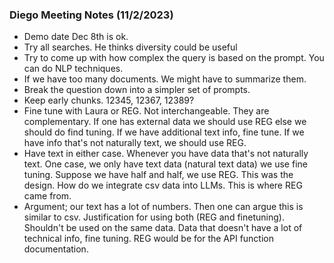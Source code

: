 ### Diego Meeting Notes (11/2/2023)
- Demo date Dec 8th is ok.
- Try all searches. He thinks diversity could be useful
- Try to come up with how complex the query is based on the prompt. You can do NLP techniques.
- If we have too many documents. We might have to summarize them.
- Break the question down into a simpler set of prompts.
- Keep early chunks. 12345, 12367, 12389?
- Fine tune with Laura or REG. Not interchangeable. They are complementary. If one has external data we should use REG else we should do find tuning. If we have additional text info, fine tune. If we have info that's not naturally text, we should use REG.
- Have text in either case. Whenever you have data that's not naturally text. One case, we only have text data (natural text data) we use fine tuning. Suppose we have half and half, we use REG. This was the design. How do we integrate csv data into LLMs. This is where REG came from.
- Argument; our text has a lot of numbers. Then one can argue this is similar to csv. Justification for using both (REG and finetuning). Shouldn't be used on the same data. Data that doesn't have a lot of technical info, fine tuning. REG would be for the API function documentation.
